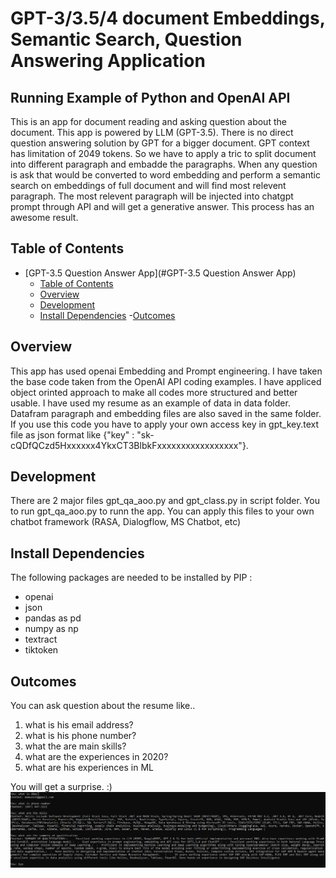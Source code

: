 # GPT-3/3.5/4 document Embeddings, Semantic Search, Question Answering Application

## Running Example of Python and OpenAI API

This is an app for document reading and asking question about the document. This app is powered by LLM (GPT-3.5). There is no direct question answering solution by GPT
for a bigger document. GPT context has limitation of 2049 tokens. So we have to apply a tric to split document into different paragraph and embadde the
paragraphs. When any question is ask that would be converted to word embedding and perform a semantic search on embeddings of full document and will find most relevent 
paragraph. The most relevent paragraph will be injected into chatgpt prompt through API and will get a generative answer. This process has an awesome result.

## Table of Contents
- [GPT-3.5 Question Answer App](#GPT-3.5 Question Answer App)
    - [Table of Contents](#table-of-contents)
    - [Overview](#overview)
    - [Development](#development)
    - [Install Dependencies](#install-dependencies)
	-[Outcomes](#outcomes)

## Overview
This app has used openai Embedding and Prompt engineering. I have taken the base code taken from the OpenAI API coding examples. I have appliced 
object orinted approach to make all codes more structured and better usable. I have used my resume as an example of data in data folder. Datafram paragraph and 
embedding files are also saved in the same folder. If you use this code you have to apply your own access key in gpt_key.text file as json format like 
{"key" : "sk-cQDfQCzd5Hxxxxxx4YkxCT3BlbkFxxxxxxxxxxxxxxxxx"}.  

## Development
There are 2 major files gpt_qa_aoo.py and gpt_class.py in script folder. You to run gpt_qa_aoo.py to runn the app. You can apply this files to your 
own chatbot framework (RASA, Dialogflow, MS Chatbot, etc)

## Install Dependencies
The following packages are needed to be installed by PIP :

- openai
- json
- pandas as pd
- numpy as np
- textract
- tiktoken

## Outcomes 
You can ask question about the resume like..
1. what is his email address?
2. what is his phone number?
3. what the are main skills?
4. what are the experiences in 2020?
5. what are his experiences in ML

You will get a surprise. :)
![Alt text](output.PNG?raw=true "Outcomes")
 
